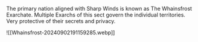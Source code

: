 The primary nation aligned with Sharp Winds is known as The Whainsfrost Exarchate. Multiple Exarchs of this sect govern the individual territories. Very protective of their secrets and privacy.

![[Whainsfrost-20240902191159285.webp]]
